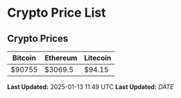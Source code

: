 # Crypto Price List

## Crypto Prices
| Bitcoin | Ethereum | Litecoin |
| ------- | -------- | -------- |
| $90755 | $3069.5 | $94.15 |
**Last Updated:** 2025-01-13 11:49 UTC
**Last Updated:** $DATE$
